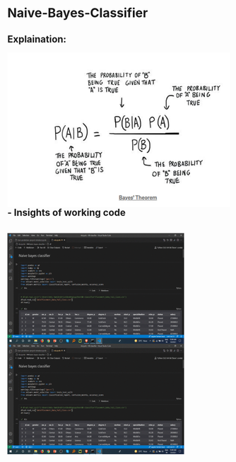# Naive-Bayes-Classifier

## Explaination:

 <img align="left" alt="GIF" src="https://github.com/HotuRam/Naive-Bayes-Classifier/blob/main/images/Screenshot%20(365).png?raw=true" width="600" height="350" />
 <br />
 <br />
 <br />
 <br />
 <br />
 <br />
 <br />
 <br />
 <br />
 <br />
 <br />
 <br />
 <br />
<br />
<br />



## - Insights of working code


<br />

 <img align="left" alt="GIF" src="https://github.com/HotuRam/Naive-Bayes-Classifier/blob/main/images/Webp.net-gifmaker.gif?raw=true" width="400" height="250" />
  <img align="left" alt="GIF" src="https://github.com/HotuRam/Naive-Bayes-Classifier/blob/main/images/Webp.net-gifmaker.gif?raw=true" width="400" height="250" />

